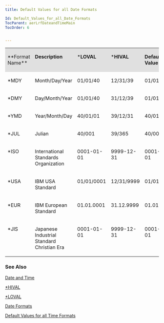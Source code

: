 ```yaml
---
title: Default Values for all Date Formats

Id: Default_Values_for_all_Date_Formats
TocParent: aerLrfDateandTimeMain
TocOrder: 6


---
```


<table id="Table2" style="WIDTH: 100%; border-spacing: 0px" cellspacing="0" width="100%" x-use-null-cells="x-use-null-cells"> <colgroup span="1"> <col span="1" style="WIDTH: 63px" /> <col span="1" style="WIDTH: 137px" /> <col span="1" /> <col span="1" /> <col span="1" /> </colgroup> <tr valign="top" style="x-cell-content-align: top"> <td colspan="1" rowspan="1" width="63" bgcolor="#e0e0e0"> <p> **Format Name** 
</td>
        <td colspan="1" rowspan="1" width="137" bgcolor="#e0e0e0">

**Description** 
</td>
        <td colspan="1" rowspan="1" width="84" bgcolor="#e0e0e0">

***LOVAL** 
</td>
        <td colspan="1" rowspan="1" width="84" bgcolor="#e0e0e0">

***HIVAL** 
</td>
        <td colspan="1" rowspan="1" width="84" bgcolor="#e0e0e0">

**Default<br /> Value** 
</td>
        </tr>
        <tr valign="top" style="x-cell-content-align: top">
            <td colspan="1" rowspan="1" width="63">

*MDY 
</td>
            <td colspan="1" rowspan="1" width="137">

Month/Day/Year 
</td>
            <td colspan="1" rowspan="1" width="84">

01/01/40 
</td>
            <td colspan="1" rowspan="1" width="84">

12/31/39 
</td>
            <td colspan="1" rowspan="1" width="84">

01/01/40 
</td>
        </tr>
        <tr valign="top" style="x-cell-content-align: top">
            <td colspan="1" rowspan="1" width="63">

*DMY 
</td>
            <td colspan="1" rowspan="1" width="137">

Day/Month/Year 
</td>
            <td colspan="1" rowspan="1" width="84">

01/01/40 
</td>
            <td colspan="1" rowspan="1" width="84">

31/12/39 
</td>
            <td colspan="1" rowspan="1" width="84">

01/01/40 
</td>
        </tr>
        <tr valign="top" style="x-cell-content-align: top">
            <td colspan="1" rowspan="1" width="63">

*YMD 
</td>
            <td colspan="1" rowspan="1" width="137">

Year/Month/Day 
</td>
            <td colspan="1" rowspan="1" width="84">

40/01/01 
</td>
            <td colspan="1" rowspan="1" width="84">

39/12/31 
</td>
            <td colspan="1" rowspan="1" width="84">

40/01/01 
</td>
        </tr>
        <tr valign="top" style="x-cell-content-align: top">
            <td colspan="1" rowspan="1" width="63">

*JUL 
</td>
            <td colspan="1" rowspan="1" width="137">

Julian 
</td>
            <td colspan="1" rowspan="1" width="84">

40/001 
</td>
            <td colspan="1" rowspan="1" width="84">

39/365 
</td>
            <td colspan="1" rowspan="1" width="84">

40/001 
</td>
        </tr>
        <tr valign="top" style="x-cell-content-align: top">
            <td colspan="1" rowspan="1" width="63">

*ISO 
</td>
            <td colspan="1" rowspan="1" width="137">

International Standards Organization 
</td>
            <td colspan="1" rowspan="1" width="84">

0001-01-01 
</td>
            <td colspan="1" rowspan="1" width="84">

9999-12-31 
</td>
            <td colspan="1" rowspan="1" width="84">

0001-01-01 
</td>
        </tr>
        <tr valign="top" style="x-cell-content-align: top">
            <td colspan="1" rowspan="1" width="63">

*USA 
</td>
            <td colspan="1" rowspan="1" width="137">

IBM USA Standard 
</td>
            <td colspan="1" rowspan="1" width="84">

01/01/0001 
</td>
            <td colspan="1" rowspan="1" width="84">

12/31/9999 
</td>
            <td colspan="1" rowspan="1" width="84">

01/01/0001 
</td>
        </tr>
        <tr valign="top" style="x-cell-content-align: top">
            <td colspan="1" rowspan="1" width="63">

*EUR 
</td>
            <td colspan="1" rowspan="1" width="137">

IBM European Standard 
</td>
            <td colspan="1" rowspan="1" width="84">

01.01.0001 
</td>
            <td colspan="1" rowspan="1" width="84">

31.12.9999 
</td>
            <td colspan="1" rowspan="1" width="84">

01.01.0001 
</td>
        </tr>
        <tr valign="top" style="x-cell-content-align: top">
            <td colspan="1" rowspan="1" width="63">

*JIS 
</td>
            <td colspan="1" rowspan="1" width="137">

Japanese Industrial Standard Christian Era 
</td>
            <td colspan="1" rowspan="1" width="84">

0001-01-01 
</td>
            <td colspan="1" rowspan="1" width="84">

9999-12-31 
</td>
            <td colspan="1" rowspan="1" width="84">

0001-01-01 
</td>
        </tr>
</table>
        </p>

### See Also
[Date and Time](ecrLrfDateandTimeMain.html)

[*HIVAL](STARHIVAL.html)

[*LOVAL](STARLOVAL.html)

[Date Formats](Date_Formats.html)

[Default Values for all Time Formats](default_values_for_all_time_formats.html) 
